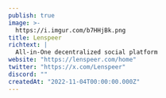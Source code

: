 ```yaml
---
publish: true
image: >-
  https://i.imgur.com/b7HHjBk.png
title: Lenspeer
richtext: |
  All-in-One decentralized social platform
website: "https://lenspeer.com/home"
twitter: "https://x.com/Lenspeer"
discord: ""
createdAt: "2022-11-04T00:00:00.000Z"
---
```

